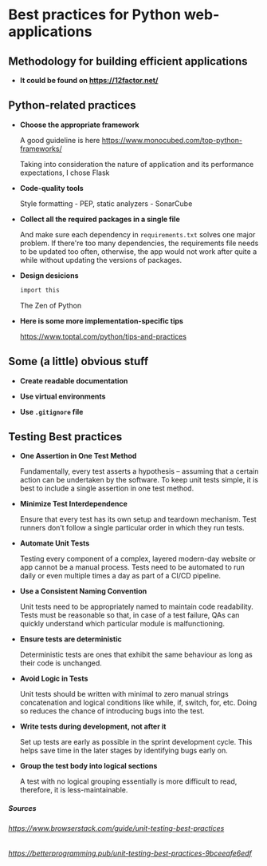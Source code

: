 # Best practices for Python web-applications

## Methodology for building efficient applications

* **It could be found on <https://12factor.net/>**

## Python-related practices

* **Choose the appropriate framework**
  
  A good guideline is here <https://www.monocubed.com/top-python-frameworks/>

  Taking into consideration the nature of application and its performance expectations, I chose Flask

* **Code-quality tools**
  
  Style formatting - PEP, static analyzers - SonarCube

* **Collect all the required packages in a single file**
  
  And make sure each dependency in ```requirements.txt``` solves one major problem. If there're too many dependencies, the requirements file needs to be updated too often, otherwise, the app would not work after quite a while without updating the versions of packages.

* **Design desicions**

  ```sh
  import this
  ```

  The Zen of Python

* **Here is some more implementation-specific tips**
  
  <https://www.toptal.com/python/tips-and-practices>

## Some (a little) obvious stuff

* **Create readable documentation**

* **Use virtual environments**

* **Use ```.gitignore``` file**

## Testing Best practices

* **One Assertion in One Test Method**
  
  Fundamentally, every test asserts a hypothesis – assuming that a certain action can be undertaken by the software. To keep unit tests simple, it is best to include a single assertion in one test method.

* **Minimize Test Interdependence**

  Ensure that every test has its own setup and teardown mechanism. Test runners don’t follow a single particular order in which they run tests.

* **Automate Unit Tests**

  Testing every component of a complex, layered modern-day website or app cannot be a manual process. Tests need to be automated to run daily or even multiple times a day as part of a CI/CD pipeline. 

* **Use a Consistent Naming Convention**

  Unit tests need to be appropriately named to maintain code readability. Tests must be reasonable so that, in case of a test failure, QAs can quickly understand which particular module is malfunctioning. 

* **Ensure tests are deterministic**

  Deterministic tests are ones that exhibit the same behaviour as long as their code is unchanged.

* **Avoid Logic in Tests**

  Unit tests should be written with minimal to zero manual strings concatenation and logical conditions like while, if, switch, for, etc. Doing so reduces the chance of introducing bugs into the test. 

* **Write tests during development, not after it**
  
  Set up tests are early as possible in the sprint development cycle. This helps save time in the later stages by identifying bugs early on.

* **Group the test body into logical sections**

  A test with no logical grouping essentially is more difficult to read, therefore, it is less-maintainable.


##### Sources
###### https://www.browserstack.com/guide/unit-testing-best-practices
###### https://betterprogramming.pub/unit-testing-best-practices-9bceeafe6edf
  